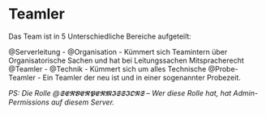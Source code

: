 # Teamler

Das Team ist in 5 Unterschiedliche Bereiche aufgeteilt:

@Serverleitung -
@Organisation - Kümmert sich Teamintern über Organisatorische Sachen und hat bei Leitungssachen Mitspracherecht 
@Teamler - 
@Technik - Kümmert sich um alles Technische
@Probe-Teamler - Ein Teamler der neu ist und in einer sogenannter Probezeit.

_PS: Die Rolle @𝕾𝕰𝕽𝖁𝕰𝕽𝕻𝕰𝕽𝕸𝕴𝕾𝕾𝕴𝕺𝕹𝕾 – Wer diese Rolle hat, hat Admin-Permissions auf diesem Server._